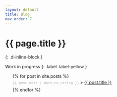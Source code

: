 ```yaml
---
layout: default
title: Blog
nav_order: 7
---
```


<style>
ul.posts {
   list-style-type: none;
   margin-bottom: 2em;
}

ul.posts li {
   line-height: 1.75em;
}

ul.posts span {
   color: #aaa;
   font-family: Monaco, "Courier New", monospace;
   font-size: 80%;
}
</style>

# {{ page.title }}
{: .d-inline-block }

Work in progress
{: .label .label-yellow }

<ul class="posts">
   {% for post in site.posts %}
      <li><span>{{ post.date | date_to_string }}</span> &raquo; <a href="{{ post.url }}">{{ post.title }}</a></li>
   {% endfor %}
</ul>

